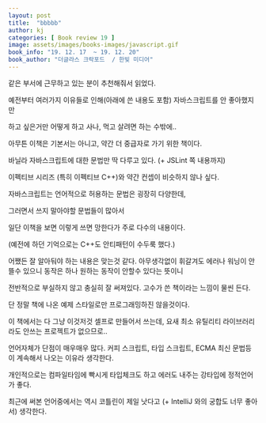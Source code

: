 ```yaml
---
layout: post
title:  "bbbbb"
author: kj
categories: [ Book review 19 ]
image: assets/images/books-images/javascript.gif
book_info: "19. 12. 17  ~ 19. 12. 20"
book_author: "더글라스 크락포드  / 한빛 미디어"
---
```

같은 부서에 근무하고 있는 분이 추천해줘서 읽었다.

예전부터 여러가지 이유들로 인해(아래에 쓴 내용도 포함) 자바스크립트를 안 좋아했지만

하고 싶은거만 어떻게 하고 사나, 먹고 살려면 하는 수밖에..


아무튼 이책은 기본서는 아니고, 약간 더 중급자로 가기 위한 책이다.

바닐라 자바스크립트에 대한 문법만 딱 다루고 있다.
 (+ JSLint 쪽 내용까지)

이펙티브 시리즈 (특히 이펙티브 C++)와 약간 컨셉이 비슷하지 않나 싶다.

자바스크립트는 언어적으로 허용하는 문법은 굉장히 다양한데,

그러면서 쓰지 말아야할 문법들이 많아서

일단 이책을 보면 이렇게 쓰면 망한다가 주로 다수의 내용이다.

(예전에 하던 기억으로는 C++도 안티패턴이 수두룩 했다.)

어쨌든 잘 알아둬야 하는 내용은 맞는것 같다. 아무생각없이 휘갈겨도 에러나 워닝이 안뜰수 있으니 동작은 하나 원하는 동작이 안할수 있다는 뜻이니

전반적으로 부실하지 않고 충실히 잘 써져있다. 고수가 쓴 책이라는 느낌이 물씬 든다.

단 정말 책에 나온 예제 스타일로만 프로그래밍하진 않을것이다.

이 책에서는 다 그냥 이것저것 셀프로 만들어서 쓰는데, 요새 최소 유틸리티 라이브러리라도 안쓰는 프로젝트가 없으므로..


언어자체가 단점이 매우매우 많다. 커피 스크립트, 타입 스크립트, ECMA 최신 문법등이 계속해서 나오는 이유라 생각한다.

개인적으로는 컴파일타임에 빡시게 타입체크도 하고 에러도 내주는 강타입에 정적언어가 좋다.

최근에 써본 언어중에서는 역시 코틀린이 제일 낫다고 (+ IntelliJ 와의 궁합도 너무 좋아서) 생각한다.
